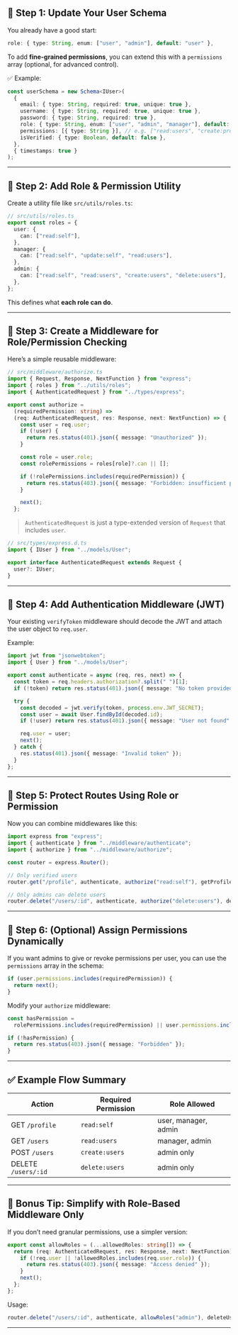 ## 🧩 Step 1: Update Your User Schema

You already have a good start:

```ts
role: { type: String, enum: ["user", "admin"], default: "user" },
```

To add **fine-grained permissions**, you can extend this with a `permissions` array (optional, for advanced control).

✅ Example:

```ts
const userSchema = new Schema<IUser>(
  {
    email: { type: String, required: true, unique: true },
    username: { type: String, required: true, unique: true },
    password: { type: String, required: true },
    role: { type: String, enum: ["user", "admin", "manager"], default: "user" },
    permissions: [{ type: String }], // e.g. ["read:users", "create:products"]
    isVerified: { type: Boolean, default: false },
  },
  { timestamps: true }
);
```

---

## 🧩 Step 2: Add Role & Permission Utility

Create a utility file like `src/utils/roles.ts`:

```ts
// src/utils/roles.ts
export const roles = {
  user: {
    can: ["read:self"],
  },
  manager: {
    can: ["read:self", "update:self", "read:users"],
  },
  admin: {
    can: ["read:self", "read:users", "create:users", "delete:users"],
  },
};
```

This defines what **each role can do**.

---

## 🧩 Step 3: Create a Middleware for Role/Permission Checking

Here’s a simple reusable middleware:

```ts
// src/middleware/authorize.ts
import { Request, Response, NextFunction } from "express";
import { roles } from "../utils/roles";
import { AuthenticatedRequest } from "../types/express";

export const authorize =
  (requiredPermission: string) =>
  (req: AuthenticatedRequest, res: Response, next: NextFunction) => {
    const user = req.user;
    if (!user) {
      return res.status(401).json({ message: "Unauthorized" });
    }

    const role = user.role;
    const rolePermissions = roles[role]?.can || [];

    if (!rolePermissions.includes(requiredPermission)) {
      return res.status(403).json({ message: "Forbidden: insufficient permissions" });
    }

    next();
  };
```

> `AuthenticatedRequest` is just a type-extended version of `Request` that includes `user`.

```ts
// src/types/express.d.ts
import { IUser } from "../models/User";

export interface AuthenticatedRequest extends Request {
  user?: IUser;
}
```

---

## 🧩 Step 4: Add Authentication Middleware (JWT)

Your existing `verifyToken` middleware should decode the JWT and attach the user object to `req.user`.

Example:

```ts
import jwt from "jsonwebtoken";
import { User } from "../models/User";

export const authenticate = async (req, res, next) => {
  const token = req.headers.authorization?.split(" ")[1];
  if (!token) return res.status(401).json({ message: "No token provided" });

  try {
    const decoded = jwt.verify(token, process.env.JWT_SECRET);
    const user = await User.findById(decoded.id);
    if (!user) return res.status(401).json({ message: "User not found" });

    req.user = user;
    next();
  } catch {
    res.status(401).json({ message: "Invalid token" });
  }
};
```

---

## 🧩 Step 5: Protect Routes Using Role or Permission

Now you can combine middlewares like this:

```ts
import express from "express";
import { authenticate } from "../middleware/authenticate";
import { authorize } from "../middleware/authorize";

const router = express.Router();

// Only verified users
router.get("/profile", authenticate, authorize("read:self"), getProfile);

// Only admins can delete users
router.delete("/users/:id", authenticate, authorize("delete:users"), deleteUser);
```

---

## 🧩 Step 6: (Optional) Assign Permissions Dynamically

If you want admins to give or revoke permissions per user, you can use the `permissions` array in the schema:

```ts
if (user.permissions.includes(requiredPermission)) {
  return next();
}
```

Modify your `authorize` middleware:

```ts
const hasPermission =
  rolePermissions.includes(requiredPermission) || user.permissions.includes(requiredPermission);

if (!hasPermission) {
  return res.status(403).json({ message: "Forbidden" });
}
```

---

## ✅ Example Flow Summary

| Action              | Required Permission | Role Allowed         |
| ------------------- | ------------------- | -------------------- |
| GET `/profile`      | `read:self`         | user, manager, admin |
| GET `/users`        | `read:users`        | manager, admin       |
| POST `/users`       | `create:users`      | admin only           |
| DELETE `/users/:id` | `delete:users`      | admin only           |

---

## 🧠 Bonus Tip: Simplify with Role-Based Middleware Only

If you don’t need granular permissions, use a simpler version:

```ts
export const allowRoles = (...allowedRoles: string[]) => {
  return (req: AuthenticatedRequest, res: Response, next: NextFunction) => {
    if (!req.user || !allowedRoles.includes(req.user.role)) {
      return res.status(403).json({ message: "Access denied" });
    }
    next();
  };
};
```

Usage:

```ts
router.delete("/users/:id", authenticate, allowRoles("admin"), deleteUser);
```

---
